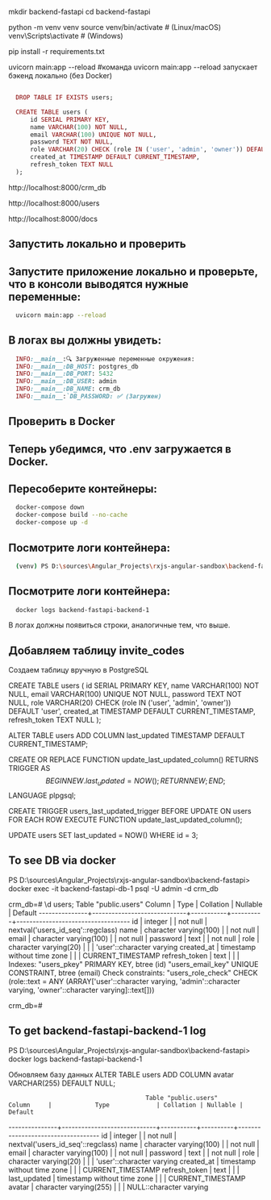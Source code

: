 mkdir backend-fastapi
cd backend-fastapi


python -m venv venv
source venv/bin/activate  # (Linux/macOS)
venv\Scripts\activate     # (Windows)

pip install -r requirements.txt

uvicorn main:app --reload  #команда uvicorn main:app --reload запускает бэкенд локально (без Docker)



```ruby

  DROP TABLE IF EXISTS users;

  CREATE TABLE users (
      id SERIAL PRIMARY KEY,
      name VARCHAR(100) NOT NULL,
      email VARCHAR(100) UNIQUE NOT NULL,
      password TEXT NOT NULL,
      role VARCHAR(20) CHECK (role IN ('user', 'admin', 'owner')) DEFAULT 'user',
      created_at TIMESTAMP DEFAULT CURRENT_TIMESTAMP,
      refresh_token TEXT NULL
  );

```

http://localhost:8000/crm_db

http://localhost:8000/users

http://localhost:8000/docs


## Запустить локально и проверить
## Запустите приложение локально и проверьте, что в консоли выводятся нужные переменные:

```bash
  uvicorn main:app --reload
```
## В логах вы должны увидеть:

```ruby
  INFO:__main__:🔍 Загруженные переменные окружения:
  INFO:__main__:DB_HOST: postgres_db
  INFO:__main__:DB_PORT: 5432
  INFO:__main__:DB_USER: admin
  INFO:__main__:DB_NAME: crm_db
  INFO:__main__:`DB_PASSWORD: ✅ (Загружен)
```


## Проверить в Docker
## Теперь убедимся, что .env загружается в Docker.

## Пересоберите контейнеры:

```bash
  docker-compose down
  docker-compose build --no-cache
  docker-compose up -d
```
## Посмотрите логи контейнера:
```bash
  (venv) PS D:\sources\Angular_Projects\rxjs-angular-sandbox\backend-fastapi> docker-compose up --build
```
## Посмотрите логи контейнера:

```bash
  docker logs backend-fastapi-backend-1

```
  В логах должны появиться строки, аналогичные тем, что выше.


  ## Добавляем таблицу invite_codes

  Создаем таблицу вручную в PostgreSQL

 CREATE TABLE users (
    id SERIAL PRIMARY KEY,
    name VARCHAR(100) NOT NULL,
    email VARCHAR(100) UNIQUE NOT NULL,
    password TEXT NOT NULL,
    role VARCHAR(20) CHECK (role IN ('user', 'admin', 'owner')) DEFAULT 'user',
    created_at TIMESTAMP DEFAULT CURRENT_TIMESTAMP,
    refresh_token TEXT NULL
);

ALTER TABLE users ADD COLUMN last_updated TIMESTAMP DEFAULT CURRENT_TIMESTAMP;


CREATE OR REPLACE FUNCTION update_last_updated_column()
RETURNS TRIGGER AS $$
BEGIN
    NEW.last_updated = NOW();
    RETURN NEW;
END;
$$ LANGUAGE plpgsql;

CREATE TRIGGER users_last_updated_trigger
BEFORE UPDATE ON users
FOR EACH ROW
EXECUTE FUNCTION update_last_updated_column();


UPDATE users
SET last_updated = NOW()
WHERE id = 3;



## To see DB via docker
PS D:\sources\Angular_Projects\rxjs-angular-sandbox\backend-fastapi> docker exec -it backend-fastapi-db-1 psql -U admin -d crm_db


crm_db=# \d users;
                                          Table "public.users"
    Column     |            Type             | Collation | Nullable |              Default
---------------+-----------------------------+-----------+----------+-----------------------------------
 id            | integer                     |           | not null | nextval('users_id_seq'::regclass)
 name          | character varying(100)      |           | not null |
 email         | character varying(100)      |           | not null |
 password      | text                        |           | not null |
 role          | character varying(20)       |           |          | 'user'::character varying
 created_at    | timestamp without time zone |           |          | CURRENT_TIMESTAMP
 refresh_token | text                        |           |          |
Indexes:
    "users_pkey" PRIMARY KEY, btree (id)
    "users_email_key" UNIQUE CONSTRAINT, btree (email)
Check constraints:
    "users_role_check" CHECK (role::text = ANY (ARRAY['user'::character varying, 'admin'::character varying, 'owner'::character varying]::text[]))

crm_db=#


  ## To get backend-fastapi-backend-1 log
PS D:\sources\Angular_Projects\rxjs-angular-sandbox\backend-fastapi> docker logs backend-fastapi-backend-1


Обновляем базу данных
ALTER TABLE users ADD COLUMN avatar VARCHAR(255) DEFAULT NULL;


                                          Table "public.users"
    Column     |            Type             | Collation | Nullable |              Default
---------------+-----------------------------+-----------+----------+-----------------------------------
 id            | integer                     |           | not null | nextval('users_id_seq'::regclass)
 name          | character varying(100)      |           | not null |
 email         | character varying(100)      |           | not null |
 password      | text                        |           | not null |
 role          | character varying(20)       |           |          | 'user'::character varying
 created_at    | timestamp without time zone |           |          | CURRENT_TIMESTAMP
 refresh_token | text                        |           |          |
 last_updated  | timestamp without time zone |           |          | CURRENT_TIMESTAMP
 avatar        | character varying(255)      |           |          | NULL::character varying